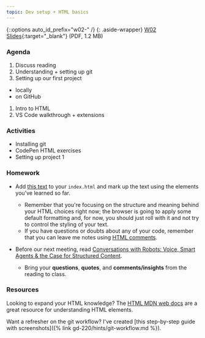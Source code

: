 ```yaml
---
topic: Dev setup + HTML basics
---
```


{::options auto_id_prefix="w02-" /}
{: .aside-wrapper}
<span class="highlighter">
[W02 Slides](files/w02.min.pdf){:target="_blank"} (PDF, 1.2 MB)
</span>

### Agenda
1. Discuss reading
1. Understanding + setting up git
1. Setting up our first project
  - locally
  - on GitHub
1. Intro to HTML
1. VS Code walkthrough + extensions

### Activities

- Installing git
- CodePen HTML exercises
- Setting up project 1

### Homework

- Add [this text](https://gist.github.com/angeliquejw/a4279c23d1e49d2b5dfadc54b45dcce3) to your `index.html` and mark up the text using the elements you've learned so far.
    - Remember that you're focusing on the structure and meaning behind your HTML choices right now; the browser is going to apply some default formatting and, for now, you should just roll with it and not try to control the styling of your text.
    - If you have questions or doubts about any of your code, remember that you can leave me notes using [HTML comments](https://developer.mozilla.org/en-US/docs/Learn/HTML/Introduction_to_HTML/Getting_started#HTML_comments).

- Before our next meeting, read [Conversations with Robots: Voice, Smart Agents & the Case for Structured Content](https://alistapart.com/article/conversations-with-robots).
    - Bring your **questions**, **quotes**, and **comments/insights** from the reading to class.

### Resources

Looking to expand your HTML knowledge? The [HTML MDN web docs](https://developer.mozilla.org/en-US/docs/Web/HTML) are a great resource for understanding HTML elements.

Want a refresher on the git workflow? I've created [this step-by-step guide with screenshots]({% link gd-220/hints/git-workflow.md %}).

